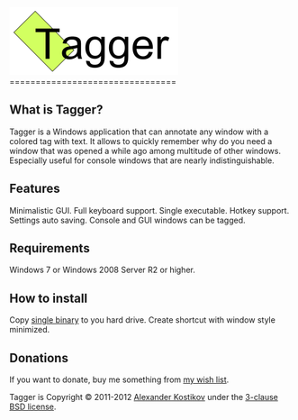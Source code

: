 <img src="https://github.com/FallenGameR/Tagger/raw/master/info/Logo.png" alt="Tagger logo" height="120" width="300">
================================

What is Tagger?
--------------------------------
Tagger is a Windows application that can annotate any window with a colored tag with text. It allows to quickly remember why do you need a window that was opened a while ago among multitude of other windows. Especially useful for console windows that are nearly indistinguishable.

Features
--------------------------------
Minimalistic GUI.
Full keyboard support.
Single executable.
Hotkey support.
Settings auto saving.
Console and GUI windows can be tagged.

Requirements
--------------------------------
Windows 7 or Windows 2008 Server R2 or higher.

How to install
--------------------------------
Copy [single binary](/no/link/yet) to you hard drive. Create shortcut with window style minimized.

Donations
--------------------------------
If you want to donate, buy me something from [my wish list](http://www.amazon.com/gp/registry/wishlist/J8ORBQBR43HG).

Tagger is Copyright &copy; 2011-2012 [Alexander Kostikov](http://fallengamer.livejournal.com/) under the [3-clause BSD license](https://github.com/AutoMapper/AutoMapper/blob/master/LICENSE.txt).

